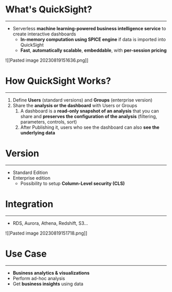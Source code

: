 # What's QuickSight?
---

* Serverless **machine learning-powered business intelligence service** to create interactive dashboards
	* **In-memory computation using SPICE engine** if data is imported into QuickSight
	* **Fast**, **automatically scalable**, **embeddable**, with **per-session pricing**

![[Pasted image 20230819151636.png]]

# How QuickSight Works?
---

1. Define **Users** (standard versions) and **Groups** (enterprise version)
2. Share the **analysis or the dashboard** with Users or Groups
	1. A dashboard is a **read-only snapshot of an analysis** that you can share and **preserves the configuration of the analysis** (filtering, parameters, controls, sort)
	2. After Publishing it, users who see the dashboard can also **see the underlying data**
# Version
---

* Standard Edition
* Enterprise edition
	* Possibility to setup **Column-Level security (CLS)**

# Integration
---

* RDS, Aurora, Athena, Redshift, S3…

![[Pasted image 20230819151718.png]]

# Use Case
---

* **Business analytics & visualizations** 
* Perform ad-hoc analysis 
* Get **business insights** using data